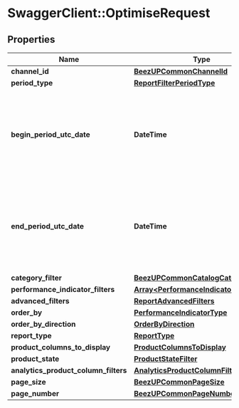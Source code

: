 # SwaggerClient::OptimiseRequest

## Properties
Name | Type | Description | Notes
------------ | ------------- | ------------- | -------------
**channel_id** | [**BeezUPCommonChannelId**](BeezUPCommonChannelId.md) |  | [optional] 
**period_type** | [**ReportFilterPeriodType**](ReportFilterPeriodType.md) |  | 
**begin_period_utc_date** | **DateTime** | The begin date period you want to get the report. It&#39;s required only in case of custom period type ! | [optional] 
**end_period_utc_date** | **DateTime** | The end date period you want to get the report. It&#39;s required only in case of custom period type ! | [optional] 
**category_filter** | [**BeezUPCommonCatalogCategoryFilter**](BeezUPCommonCatalogCategoryFilter.md) |  | [optional] 
**performance_indicator_filters** | [**Array&lt;PerformanceIndicatorFilter&gt;**](PerformanceIndicatorFilter.md) |  | [optional] 
**advanced_filters** | [**ReportAdvancedFilters**](ReportAdvancedFilters.md) |  | 
**order_by** | [**PerformanceIndicatorType**](PerformanceIndicatorType.md) |  | [optional] 
**order_by_direction** | [**OrderByDirection**](OrderByDirection.md) |  | [optional] 
**report_type** | [**ReportType**](ReportType.md) |  | 
**product_columns_to_display** | [**ProductColumnsToDisplay**](ProductColumnsToDisplay.md) |  | [optional] 
**product_state** | [**ProductStateFilter**](ProductStateFilter.md) |  | [optional] 
**analytics_product_column_filters** | [**AnalyticsProductColumnFilters**](AnalyticsProductColumnFilters.md) |  | [optional] 
**page_size** | [**BeezUPCommonPageSize**](BeezUPCommonPageSize.md) |  | [optional] 
**page_number** | [**BeezUPCommonPageNumber**](BeezUPCommonPageNumber.md) |  | [optional] 


